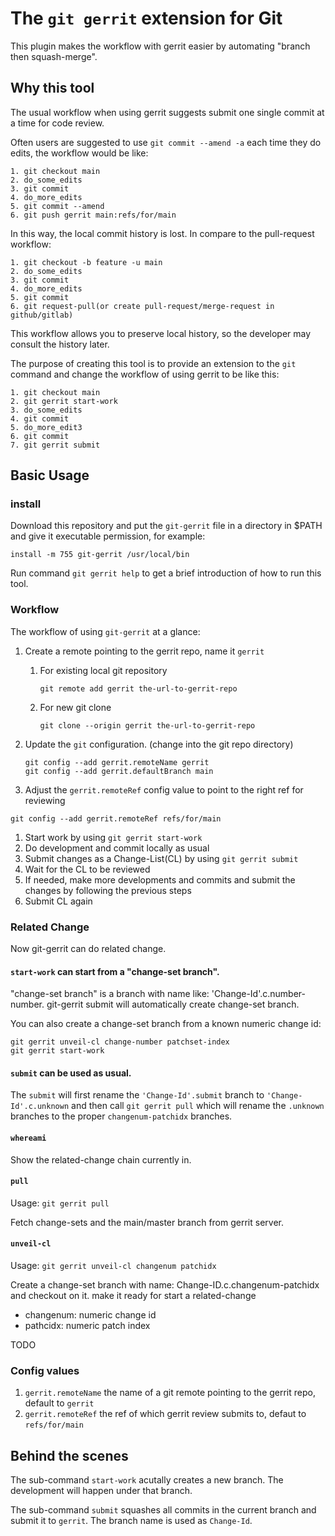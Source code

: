# The `git gerrit` extension for Git

This plugin makes the workflow with gerrit easier by automating "branch then squash-merge".

## Why this tool

The usual workflow when using gerrit suggests submit one single commit at a time for code review.

Often users are suggested to use `git commit --amend -a` each time they do edits, the workflow would be like:

    1. git checkout main
    2. do_some_edits
    3. git commit
    4. do_more_edits
    5. git commit --amend
    6. git push gerrit main:refs/for/main

In this way, the local commit history is lost. In compare to the pull-request workflow:

    1. git checkout -b feature -u main
    2. do_some_edits
    3. git commit
    4. do_more_edits
    5. git commit
    6. git request-pull(or create pull-request/merge-request in github/gitlab)

This workflow allows you to preserve local history, so the developer may consult the history later.

The purpose of creating this tool is to provide an extension to the `git` command and change the workflow of using gerrit to be like this:

    1. git checkout main
    2. git gerrit start-work
    3. do_some_edits
    4. git commit
    5. do_more_edit3
    6. git commit
    7. git gerrit submit

## Basic Usage

### install

Download this repository and put the `git-gerrit` file in a directory in $PATH and give it executable permission, for example:

```shell-script
install -m 755 git-gerrit /usr/local/bin
```
Run command `git gerrit help` to get a brief introduction of how to run this tool.

### Workflow

The workflow of using `git-gerrit` at a glance:

1.  Create a remote pointing to the gerrit repo, name it `gerrit`

    1.  For existing local git repository
    
        ```shell-script
        git remote add gerrit the-url-to-gerrit-repo
        ```
    1.  For new git clone

        ```shell-script
        git clone --origin gerrit the-url-to-gerrit-repo
        ```

1.  Update the `git` configuration. (change into the git repo directory)

    ```shell-script
    git config --add gerrit.remoteName gerrit
    git config --add gerrit.defaultBranch main
    ```

1.  Adjust the `gerrit.remoteRef` config value to point to the right ref for reviewing

```shell-script
git config --add gerrit.remoteRef refs/for/main
```

1. Start work by using `git gerrit start-work`
1. Do development and commit locally as usual
1. Submit changes as a Change-List(CL) by using `git gerrit submit`
1. Wait for the CL to be reviewed
1. If needed, make more developments and commits and submit the changes by following the previous steps 
1. Submit CL again

### Related Change

Now git-gerrit can do related change.

#### `start-work` can start from a "change-set branch".

"change-set branch" is a branch with name like: 'Change-Id'.c.number-number. git-gerrit submit will automatically create change-set branch.

You can also create a change-set branch from a known numeric change id:

```shell-script
git gerrit unveil-cl change-number patchset-index
git gerrit start-work
```

#### `submit` can be used as usual.

The `submit` will first rename the `'Change-Id'.submit` branch to `'Change-Id'.c.unknown` and then call `git gerrit pull` which will rename the `.unknown` branches to the proper `changenum-patchidx` branches.

#### `whereami`

Show the related-change chain currently in.

#### `pull`

Usage: `git gerrit pull`

Fetch change-sets and the main/master branch from gerrit server.

#### `unveil-cl` 

Usage: `git gerrit unveil-cl changenum patchidx`

Create a change-set branch with name: Change-ID.c.changenum-patchidx and checkout on it. make it ready for start a related-change 

- changenum: numeric change id
- pathcidx: numeric patch index

TODO

### Config values

1. `gerrit.remoteName` the name of a git remote pointing to the gerrit repo, default to `gerrit`
2. `gerrit.remoteRef` the ref of which gerrit review submits to, defaut to `refs/for/main`

## Behind the scenes

The sub-command `start-work` acutally creates a new branch. The development will happen under that branch.

The sub-command `submit` squashes all commits in the current branch and submit it to `gerrit`. The branch name is used as `Change-Id`.
